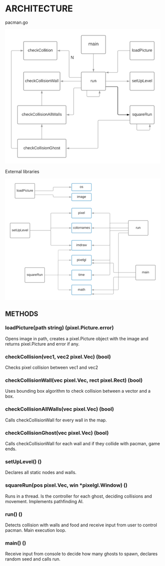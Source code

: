 # ARCHITECTURE

pacman.go

![](challenges/pacman/architecture.png)

External libraries

![](challenges/pacman/external.png)

## METHODS
### loadPicture(path string) (pixel.Picture.error)
Opens image in path, creates a pixel.Picture object with the image and returns pixel.Picture and error if any.

### checkCollision(vec1, vec2 pixel.Vec) (bool)
Checks pixel collision between vec1 and vec2

### checkCollisionWall(vec pixel.Vec, rect pixel.Rect) (bool) 
Uses bounding box algorithm to check collision between a vector and a box.

### checkCollisionAllWalls(vec pixel.Vec) (bool)
Calls checkCollisionWall for every wall in the map.

### checkCollisionGhost(vec pixel.Vec) (bool)
Calls checkCollisionWall for each wall and if they collide with pacman, game ends.

### setUpLevel() ()
Declares all static nodes and walls.

### squareRun(pos pixel.Vec, win *pixelgl.Window) ()
Runs in a thread. Is the controller for each ghost, deciding collisions and movement. Implements pathfinding AI.

### run() ()
Detects collision with walls and food and receive input from user to control pacman. Main execution loop.

### main() ()
Receive input from console to decide how many ghosts to spawn, declares random seed and calls run.
